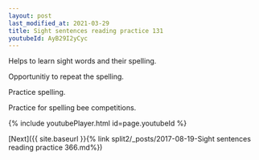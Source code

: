 ```yaml
---
layout: post
last_modified_at: 2021-03-29
title: Sight sentences reading practice 131
youtubeId: AyB29I2yCyc
---
```

 
 
Helps to learn sight words and their spelling.

Opportunitiy to repeat the spelling. 

Practice spelling. 
 
Practice for spelling bee competitions. 
 
{% include youtubePlayer.html id=page.youtubeId %}
 
 

[Next]({{ site.baseurl }}{% link  split2/_posts/2017-08-19-Sight sentences reading practice 366.md%})
 
